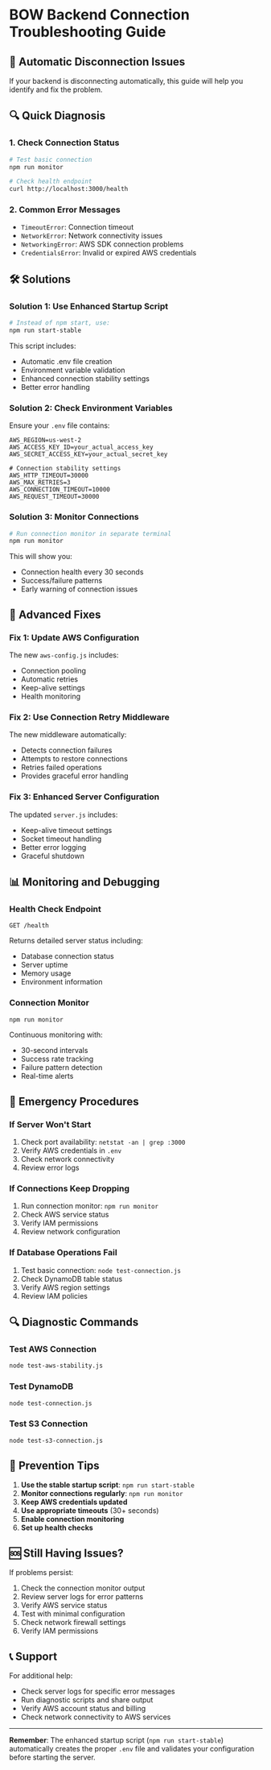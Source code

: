 # BOW Backend Connection Troubleshooting Guide

## 🚨 Automatic Disconnection Issues

If your backend is disconnecting automatically, this guide will help you identify and fix the problem.

## 🔍 Quick Diagnosis

### 1. Check Connection Status
```bash
# Test basic connection
npm run monitor

# Check health endpoint
curl http://localhost:3000/health
```

### 2. Common Error Messages
- `TimeoutError`: Connection timeout
- `NetworkError`: Network connectivity issues
- `NetworkingError`: AWS SDK connection problems
- `CredentialsError`: Invalid or expired AWS credentials

## 🛠️ Solutions

### Solution 1: Use Enhanced Startup Script
```bash
# Instead of npm start, use:
npm run start-stable
```

This script includes:
- Automatic .env file creation
- Environment variable validation
- Enhanced connection stability settings
- Better error handling

### Solution 2: Check Environment Variables
Ensure your `.env` file contains:
```env
AWS_REGION=us-west-2
AWS_ACCESS_KEY_ID=your_actual_access_key
AWS_SECRET_ACCESS_KEY=your_actual_secret_key

# Connection stability settings
AWS_HTTP_TIMEOUT=30000
AWS_MAX_RETRIES=3
AWS_CONNECTION_TIMEOUT=10000
AWS_REQUEST_TIMEOUT=30000
```

### Solution 3: Monitor Connections
```bash
# Run connection monitor in separate terminal
npm run monitor
```

This will show you:
- Connection health every 30 seconds
- Success/failure patterns
- Early warning of connection issues

## 🔧 Advanced Fixes

### Fix 1: Update AWS Configuration
The new `aws-config.js` includes:
- Connection pooling
- Automatic retries
- Keep-alive settings
- Health monitoring

### Fix 2: Use Connection Retry Middleware
The new middleware automatically:
- Detects connection failures
- Attempts to restore connections
- Retries failed operations
- Provides graceful error handling

### Fix 3: Enhanced Server Configuration
The updated `server.js` includes:
- Keep-alive timeout settings
- Socket timeout handling
- Better error logging
- Graceful shutdown

## 📊 Monitoring and Debugging

### Health Check Endpoint
```
GET /health
```
Returns detailed server status including:
- Database connection status
- Server uptime
- Memory usage
- Environment information

### Connection Monitor
```bash
npm run monitor
```
Continuous monitoring with:
- 30-second intervals
- Success rate tracking
- Failure pattern detection
- Real-time alerts

## 🚨 Emergency Procedures

### If Server Won't Start
1. Check port availability: `netstat -an | grep :3000`
2. Verify AWS credentials in `.env`
3. Check network connectivity
4. Review error logs

### If Connections Keep Dropping
1. Run connection monitor: `npm run monitor`
2. Check AWS service status
3. Verify IAM permissions
4. Review network configuration

### If Database Operations Fail
1. Test basic connection: `node test-connection.js`
2. Check DynamoDB table status
3. Verify AWS region settings
4. Review IAM policies

## 🔍 Diagnostic Commands

### Test AWS Connection
```bash
node test-aws-stability.js
```

### Test DynamoDB
```bash
node test-connection.js
```

### Test S3 Connection
```bash
node test-s3-connection.js
```

## 📝 Prevention Tips

1. **Use the stable startup script**: `npm run start-stable`
2. **Monitor connections regularly**: `npm run monitor`
3. **Keep AWS credentials updated**
4. **Use appropriate timeouts** (30+ seconds)
5. **Enable connection monitoring**
6. **Set up health checks**

## 🆘 Still Having Issues?

If problems persist:

1. Check the connection monitor output
2. Review server logs for error patterns
3. Verify AWS service status
4. Test with minimal configuration
5. Check network firewall settings
6. Verify IAM permissions

## 📞 Support

For additional help:
- Check server logs for specific error messages
- Run diagnostic scripts and share output
- Verify AWS account status and billing
- Check network connectivity to AWS services

---

**Remember**: The enhanced startup script (`npm run start-stable`) automatically creates the proper `.env` file and validates your configuration before starting the server.
